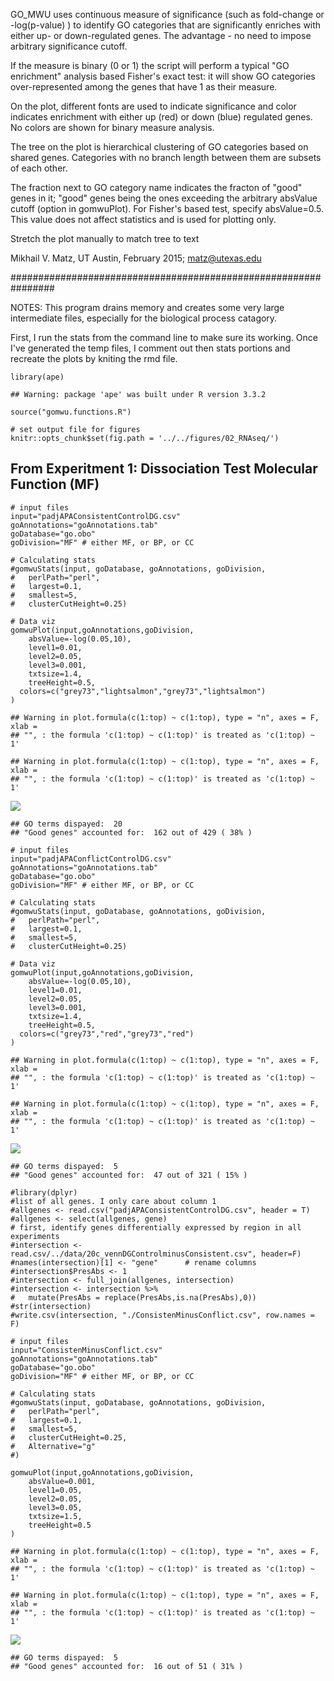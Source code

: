 GO\_MWU uses continuous measure of significance (such as fold-change or
-log(p-value) ) to identify GO categories that are significantly
enriches with either up- or down-regulated genes. The advantage - no
need to impose arbitrary significance cutoff.

If the measure is binary (0 or 1) the script will perform a typical "GO
enrichment" analysis based Fisher's exact test: it will show GO
categories over-represented among the genes that have 1 as their
measure.

On the plot, different fonts are used to indicate significance and color
indicates enrichment with either up (red) or down (blue) regulated
genes. No colors are shown for binary measure analysis.

The tree on the plot is hierarchical clustering of GO categories based
on shared genes. Categories with no branch length between them are
subsets of each other.

The fraction next to GO category name indicates the fracton of "good"
genes in it; "good" genes being the ones exceeding the arbitrary
absValue cutoff (option in gomwuPlot). For Fisher's based test, specify
absValue=0.5. This value does not affect statistics and is used for
plotting only.

Stretch the plot manually to match tree to text

Mikhail V. Matz, UT Austin, February 2015; <matz@utexas.edu>

################################################################ 

NOTES: This program drains memory and creates some very large
intermediate files, especially for the biological process catagory.

First, I run the stats from the command line to make sure its working.
Once I've generated the temp files, I comment out then stats portions
and recreate the plots by kniting the rmd file.

    library(ape)

    ## Warning: package 'ape' was built under R version 3.3.2

    source("gomwu.functions.R")

    # set output file for figures 
    knitr::opts_chunk$set(fig.path = '../../figures/02_RNAseq/')

From Experitment 1: Dissociation Test Molecular Function (MF)
-------------------------------------------------------------

    # input files
    input="padjAPAConsistentControlDG.csv" 
    goAnnotations="goAnnotations.tab" 
    goDatabase="go.obo" 
    goDivision="MF" # either MF, or BP, or CC

    # Calculating stats
    #gomwuStats(input, goDatabase, goAnnotations, goDivision,
    #   perlPath="perl", 
    #   largest=0.1,  
    #   smallest=5,   
    #   clusterCutHeight=0.25)  

    # Data viz
    gomwuPlot(input,goAnnotations,goDivision,
        absValue=-log(0.05,10),  
        level1=0.01, 
        level2=0.05, 
        level3=0.001, 
        txtsize=1.4,    
        treeHeight=0.5, 
      colors=c("grey73","lightsalmon","grey73","lightsalmon") 
    )

    ## Warning in plot.formula(c(1:top) ~ c(1:top), type = "n", axes = F, xlab =
    ## "", : the formula 'c(1:top) ~ c(1:top)' is treated as 'c(1:top) ~ 1'

    ## Warning in plot.formula(c(1:top) ~ c(1:top), type = "n", axes = F, xlab =
    ## "", : the formula 'c(1:top) ~ c(1:top)' is treated as 'c(1:top) ~ 1'

![](../../figures/02_RNAseq/GOConsistentControlDG-1.png)

    ## GO terms dispayed:  20 
    ## "Good genes" accounted for:  162 out of 429 ( 38% )

    # input files
    input="padjAPAConflictControlDG.csv" 
    goAnnotations="goAnnotations.tab" 
    goDatabase="go.obo" 
    goDivision="MF" # either MF, or BP, or CC

    # Calculating stats
    #gomwuStats(input, goDatabase, goAnnotations, goDivision,
    #   perlPath="perl", 
    #   largest=0.1,  
    #   smallest=5,   
    #   clusterCutHeight=0.25)  

    # Data viz
    gomwuPlot(input,goAnnotations,goDivision,
        absValue=-log(0.05,10),  
        level1=0.01, 
        level2=0.05, 
        level3=0.001, 
        txtsize=1.4,    
        treeHeight=0.5, 
      colors=c("grey73","red","grey73","red") 
    )

    ## Warning in plot.formula(c(1:top) ~ c(1:top), type = "n", axes = F, xlab =
    ## "", : the formula 'c(1:top) ~ c(1:top)' is treated as 'c(1:top) ~ 1'

    ## Warning in plot.formula(c(1:top) ~ c(1:top), type = "n", axes = F, xlab =
    ## "", : the formula 'c(1:top) ~ c(1:top)' is treated as 'c(1:top) ~ 1'

![](../../figures/02_RNAseq/GOConflictControlDG-1.png)

    ## GO terms dispayed:  5 
    ## "Good genes" accounted for:  47 out of 321 ( 15% )

    #library(dplyr)
    #list of all genes. I only care about column 1
    #allgenes <- read.csv("padjAPAConsistentControlDG.csv", header = T)
    #allgenes <- select(allgenes, gene)
    # first, identify genes differentially expressed by region in all experiments
    #intersection <- read.csv/../data/20c_vennDGControlminusConsistent.csv", header=F)
    #names(intersection)[1] <- "gene"      # rename columns
    #intersection$PresAbs <- 1
    #intersection <- full_join(allgenes, intersection)
    #intersection <- intersection %>%
    #   mutate(PresAbs = replace(PresAbs,is.na(PresAbs),0))
    #str(intersection)
    #write.csv(intersection, "./ConsistenMinusConflict.csv", row.names = F)

    # input files
    input="ConsistenMinusConflict.csv" 
    goAnnotations="goAnnotations.tab" 
    goDatabase="go.obo" 
    goDivision="MF" # either MF, or BP, or CC

    # Calculating stats
    #gomwuStats(input, goDatabase, goAnnotations, goDivision,
    #   perlPath="perl", 
    #   largest=0.1,  
    #   smallest=5,   
    #   clusterCutHeight=0.25,
    #   Alternative="g"
    #)

    gomwuPlot(input,goAnnotations,goDivision,
        absValue=0.001,   
        level1=0.05, 
        level2=0.05, 
        level3=0.05,
        txtsize=1.5,    
        treeHeight=0.5 
    )

    ## Warning in plot.formula(c(1:top) ~ c(1:top), type = "n", axes = F, xlab =
    ## "", : the formula 'c(1:top) ~ c(1:top)' is treated as 'c(1:top) ~ 1'

    ## Warning in plot.formula(c(1:top) ~ c(1:top), type = "n", axes = F, xlab =
    ## "", : the formula 'c(1:top) ~ c(1:top)' is treated as 'c(1:top) ~ 1'

![](../../figures/02_RNAseq/GOConsistenMinusConflict-1.png)

    ## GO terms dispayed:  5 
    ## "Good genes" accounted for:  16 out of 51 ( 31% )
